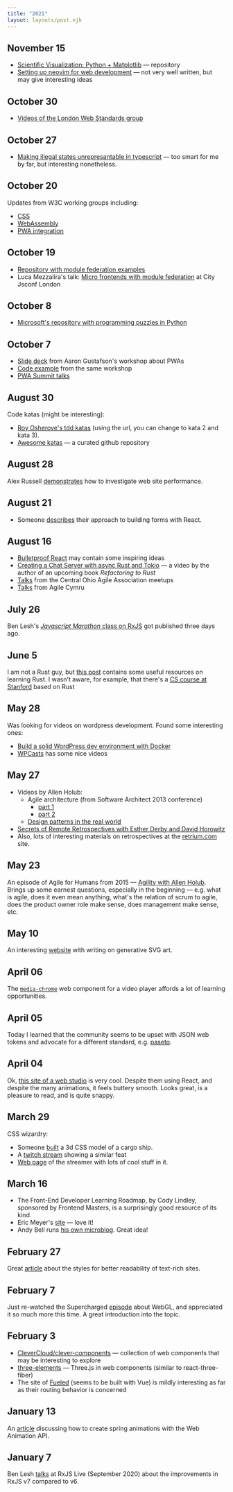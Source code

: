 ```yaml
---
title: "2021"
layout: layouts/post.njk
---
```


## November 15
- [Scientific Visualization: Python + Matplotlib](https://github.com/rougier/scientific-visualization-book) — repository
- [Setting up neovim for web development](https://xlwe.medium.com/setting-up-neovim-for-web-development-70c57c3d7d61) — not very well written, but may give interesting ideas

## October 30
- [Videos of the London Web Standards group](https://www.youtube.com/channel/UCw5tAel4cbIex-hlXwKY0JA/videos)

## October 27
- [Making illegal states unrepresantable in typescript](https://youtu.be/T7i2wlCqgJk) — too smart for me by far, but interesting nonetheless.

## October 20
Updates from W3C working groups including:
- [CSS](https://www.w3.org/2021/10/TPAC/group-updates.html#css-wg)
- [WebAssembly](https://www.w3.org/2021/10/TPAC/group-updates.html#wasm)
- [PWA integration](https://www.w3.org/2021/10/TPAC/demos/pwa.html)

## October 19
- [Repository with module federation examples](https://github.com/module-federation/module-federation-examples)
- Luca Mezzalira's talk: [Micro frontends with module federation](https://youtu.be/tTwoSWJObZs) at City Jsconf London

## October 8
- [Microsoft's repository with programming puzzles in Python](https://github.com/microsoft/PythonProgrammingPuzzles)

## October 7
- [Slide deck](https://noti.st/aarongustafson/UoYFSo/getting-started-with-pwas-workshop) from Aaron Gustafson's workshop about PWAs
- [Code example](https://github.com/aarongustafson/pwa-summit-workshop) from the same workshop
- [PWA Summit talks](https://www.youtube.com/watch?v=qbh_u2hvIjg)

## August 30
Code katas (might be interesting):
- [Roy Osherove's tdd katas](https://osherove.com/tdd-kata-1) (using the url, you can change to kata 2 and kata 3).
- [Awesome katas](https://github.com/gamontal/awesome-katas) — a curated github repository

## August 28
Alex Russell [demonstrates](https://youtu.be/O0hr13Pede4) how to investigate web site performance.

## August 21
- Someone [describes](https://dev.to/itays123/using-forms-in-react-js-the-right-way-no-library-needed-8oj) their approach to building forms with React.

## August 16
- [Bulletproof React](https://github.com/alan2207/bulletproof-react) may contain some inspiring ideas
- [Creating a Chat Server with async Rust and Tokio](https://www.youtube.com/watch?v=4DqP57BHaXI) — a video by the author of an upcoming book _Refactoring to Rust_
- [Talks](https://www.youtube.com/user/cohaaorg/videos) from the Central Ohio Agile Association meetups
- [Talks](https://www.youtube.com/channel/UCSQGYCjjDLBWrb1knx_8IhQ/videos) from Agile Cymru

## July 26
Ben Lesh's [_Javascript Marathon_ class on RxJS](https://www.youtube.com/watch?v=gE_K_oWn1fE) got published three days ago.

## June 5
I am not a Rust guy, but [this post](https://miguelraz.github.io/blog/juliatorust) contains some useful resources on learning Rust. I wasn't aware, for example, that there's a [CS course at Stanford](https://reberhardt.com/cs110l/spring-2020/) based on Rust

## May 28
Was looking for videos on wordpress development. Found some interesting ones:
- [Build a solid WordPress dev environment with Docker](https://youtu.be/kIqWxjDj4IU)
- [WPCasts](https://www.youtube.com/c/WPCasts/videos) has some nice videos

## May 27
- Videos by Allen Holub:
  - Agile architecture (from Software Architect 2013 conference)
    - [part 1](https://www.youtube.com/watch?v=0kRCFVGpX7k)
    - [part 2](https://www.youtube.com/watch?v=CYCNRCrX1zE)
  - [Design patterns in the real world](https://www.youtube.com/watch?v=a01mvFETU2o)
- [Secrets of Remote Retrospectives with Esther Derby and David Horowitz](https://www.youtube.com/watch?v=vFLysa1qLWo)
- Also, lots of interesting materials on retrospectives at the [retrium.com](https://www.retrium.com/) site.

## May 23
An episode of Agile for Humans from 2015 — [Agility with Allen Holub](https://youtu.be/hVF0u1WLf2E). Brings up some earnest questions, especially in the beginning — e.g. what is agile, does it even mean anything, what's the relation of scrum to agile, does the product owner role make sense, does management make sense, etc.

## May 10
An interesting [website](https://georgefrancis.dev/) with writing on generative SVG art.

## April 06
The [`media-chrome`](https://github.com/muxinc/media-chrome) web component for a video player affords a lot of learning opportunities.

## April 05
Today I learned that the community seems to be upset with JSON web tokens and advocate for a different standard, e.g. [paseto](https://paseto.io/).

## April 04
Ok, [this site of a web studio](https://www.sennep.com/) is very cool. Despite them using React, and despite the many animations, it feels buttery smooth. Looks great, is a pleasure to read, and is quite snappy.

## March 29
CSS wizardry:
- Someone [built](https://twitter.com/cobra_winfrey/status/1375888420011188226) a 3d CSS model of a cargo ship.
- A [twitch stream](https://www.twitch.tv/videos/966414970) showing a similar feat
- [Web page](https://jhey.dev/) of the streamer with lots of cool stuff in it.

## March 16
- The Front-End Developer Learning Roadmap, by Cody Lindley, sponsored by Frontend Masters, is a surprisingly good resource of its kind.
- Eric Meyer's [site](https://meyerweb.com/) — love it!
- Andy Bell runs [his own microblog](https://andy-bell.co.uk/). Great idea!

## February 27
Great [article](https://piccalil.li/tutorial/improve-the-readability-of-the-content-on-your-website) about the styles for better readability of text-rich sites.

## February 7
Just re-watched the Supercharged [episode](https://youtu.be/_ZQOUQsw_YI) about WebGL, and appreciated it so much more this time. A great introduction into the topic.

## February 3
- [CleverCloud/clever-components](https://github.com/CleverCloud/clever-components) — collection of web components that may be interesting to explore
- [three-elements](https://github.com/hmans/three-elements) — Three.js in web components (similar to react-three-fiber)
- The site of [Fueled](https://fueled.com/) (seems to be built with Vue) is mildly interesting as far as their routing behavior is concerned

## January 13
An [article](https://www.kirillvasiltsov.com/writing/how-to-create-a-spring-animation-with-web-animation-api/) discussing how to create spring animations with the Web Animation API.

## January 7
Ben Lesh [talks](https://youtu.be/cx9sHuEgLrI) at RxJS Live (September 2020) about the improvements in RxJS v7 compared to v6.

